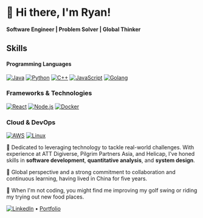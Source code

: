 # 👋 Hi there, I'm Ryan!
**Software Engineer | Problem Solver | Global Thinker**

## Skills

#### Programming Languages
[![Java](https://img.shields.io/badge/Java-ED8B00?style=flat-square&logo=java&logoColor=white)](https://www.oracle.com/java/)
[![Python](https://img.shields.io/badge/Python-3776AB?style=flat-square&logo=python&logoColor=white)](https://www.python.org/)
[![C++](https://img.shields.io/badge/C++-00599C?style=flat-square&logo=cplusplus&logoColor=white)](https://isocpp.org/)
[![JavaScript](https://img.shields.io/badge/JavaScript-F7DF1E?style=flat-square&logo=javascript&logoColor=black)](https://developer.mozilla.org/en-US/docs/Web/JavaScript)
[![Golang](https://img.shields.io/badge/Go-00ADD8?style=flat-square&logo=Go&logoColor=white&style=for-the-badge)](https://go.dev/)

### Frameworks & Technologies
[![React](https://img.shields.io/badge/React-61DAFB?style=flat-square&logo=react&logoColor=black)](https://reactjs.org/)
[![Node.js](https://img.shields.io/badge/Node.js-339933?style=flat-square&logo=nodedotjs&logoColor=white)](https://nodejs.org/)
[![Docker](https://img.shields.io/badge/Docker-2496ED?style=flat-square&logo=docker&logoColor=white)](https://www.docker.com/)

### Cloud & DevOps
[![AWS](https://img.shields.io/badge/AWS-232F3E?style=flat-square&logo=amazon-aws&logoColor=white)](https://aws.amazon.com/)
[![Linux](https://img.shields.io/badge/Linux-FCC624?style=flat-square&logo=linux&logoColor=black)](https://www.linux.org/)

🔭 Dedicated to leveraging technology to tackle real-world challenges. With experience at ATT Digiverse, Pilgrim Partners Asia, and Helicap, I’ve honed skills in **software development**, **quantitative analysis**, and **system design**. 

🚀 Global perspective and a strong commitment to collaboration and continuous learning, having lived in China for five years. 

🌱 When I'm not coding, you might find me improving my golf swing or riding my trying out new food places.

<!-- Connect with me -->
[![LinkedIn](https://img.shields.io/badge/LinkedIn-0A66C2?style=flat-square&logo=linkedin&logoColor=white)](https://www.linkedin.com/in/ryanphoen) • [Portfolio](https://www.ryanphoen.com/)
